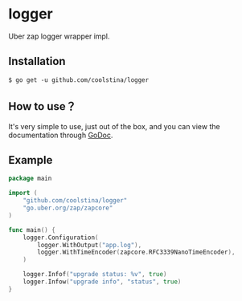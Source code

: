 # logger

Uber zap logger wrapper impl.

## Installation

```shell script
$ go get -u github.com/coolstina/logger
```


## How to use？

It's very simple to use, just out of the box, and you can view the documentation through [GoDoc](https://pkg.go.dev/github.com/coolstina/fsfire).


## Example 

```go
package main

import (
	"github.com/coolstina/logger"
	"go.uber.org/zap/zapcore"
)

func main() {
	logger.Configuration(
		logger.WithOutput("app.log"), 
		logger.WithTimeEncoder(zapcore.RFC3339NanoTimeEncoder),
	)

	logger.Infof("upgrade status: %v", true)
	logger.Infow("upgrade info", "status", true)
}
```
